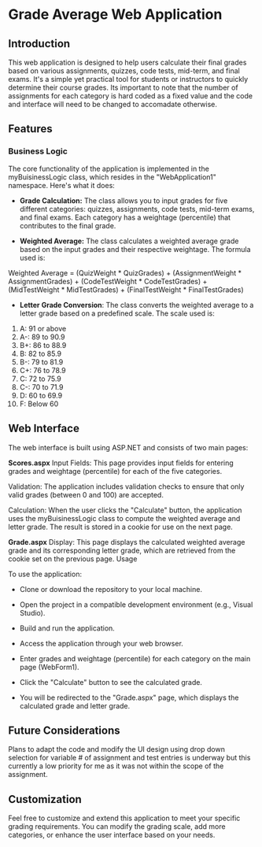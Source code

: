 # Grade Average Web Application 
## Introduction
This web application is designed to help users calculate their final grades based on various assignments, quizzes, code tests, mid-term, and final exams. It's a simple yet practical tool for students or instructors to quickly determine their course grades. Its important to note that the number of assignments for each category is hard coded as a fixed value and the code and interface will need to be changed to accomadate otherwise.

## Features
### Business Logic
The core functionality of the application is implemented in the myBuisinessLogic class, which resides in the "WebApplication1" namespace. Here's what it does:

+ **Grade Calculation:** The class allows you to input grades for five different categories: quizzes, assignments, code tests, mid-term exams, and final exams. Each category has a weightage (percentile) that contributes to the final grade.

- **Weighted Average:** The class calculates a weighted average grade based on the input grades and their respective weightage. The formula used is:

Weighted Average = (QuizWeight * QuizGrades) + (AssignmentWeight * AssignmentGrades) + (CodeTestWeight * CodeTestGrades) + (MidTestWeight * MidTestGrades) + (FinalTestWeight * FinalTestGrades)

* **Letter Grade Conversion**: The class converts the weighted average to a letter grade based on a predefined scale. The scale used is:

1. A: 91 or above
1. A-: 89 to 90.9
1. B+: 86 to 88.9
1. B: 82 to 85.9
1. B-: 79 to 81.9
1. C+: 76 to 78.9
1. C: 72 to 75.9
1. C-: 70 to 71.9
1. D: 60 to 69.9
1. F: Below 60

## Web Interface
The web interface is built using ASP.NET and consists of two main pages:

**Scores.aspx**
Input Fields: This page provides input fields for entering grades and weightage (percentile) for each of the five categories.

Validation: The application includes validation checks to ensure that only valid grades (between 0 and 100) are accepted.

Calculation: When the user clicks the "Calculate" button, the application uses the myBuisinessLogic class to compute the weighted average and letter grade. The result is stored in a cookie for use on the next page.

**Grade.aspx**
Display: This page displays the calculated weighted average grade and its corresponding letter grade, which are retrieved from the cookie set on the previous page.
Usage

To use the application:

+ Clone or download the repository to your local machine.

- Open the project in a compatible development environment (e.g., Visual Studio).

* Build and run the application.

+ Access the application through your web browser.

- Enter grades and weightage (percentile) for each category on the main page (WebForm1).

* Click the "Calculate" button to see the calculated grade.

+ You will be redirected to the "Grade.aspx" page, which displays the calculated grade and letter grade.

## Future Considerations
Plans to adapt the code and modify the UI design using drop down selection for variable # of assignment and test entries is underway but this currently a low priority for me as it was not within the scope of the assignment.

## Customization
Feel free to customize and extend this application to meet your specific grading requirements. You can modify the grading scale, add more categories, or enhance the user interface based on your needs.
